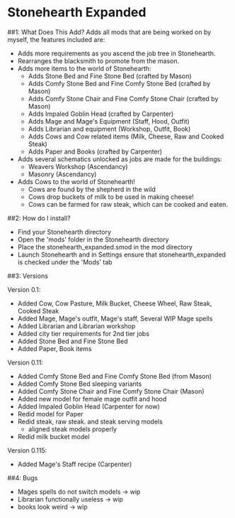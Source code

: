 # Stonehearth Expanded

##1: What Does This Add?
Adds all mods that are being worked on by myself, the features included are:
- Adds more requirements as you ascend the job tree in Stonehearth.
- Rearranges the blacksmith to promote from the mason.
- Adds more items to the world of Stonehearth:
  * Adds Stone Bed and Fine Stone Bed (crafted by Mason)
  * Adds Comfy Stone Bed and Fine Comfy Stone Bed (crafted by Mason)
  * Adds Comfy Stone Chair and Fine Comfy Stone Chair (crafted by Mason)
  * Adds Impaled Goblin Head (crafted by Carpenter)
  * Adds Mage and Mage's Equipment (Staff, Hood, Outfit)
  * Adds Librarian and equipment (Workshop, Outfit, Book)
  * Adds Cows and Cow related items (Milk, Cheese, Raw and Cooked Steak)
  * Adds Paper and Books (crafted by Carpenter)
- Adds several schematics unlocked as jobs are made for the buildings:
  * Weavers Workshop (Ascendancy)
  * Masonry (Ascendancy)
- Adds Cows to the world of Stonehearth!
  * Cows are found by the shepherd in the wild
  * Cows drop buckets of milk to be used in making cheese!
  * Cows can be farmed for raw steak, which can be cooked and eaten.
  

##2: How do I install?
- Find your Stonehearth directory
- Open the 'mods' folder in the Stonehearth directory
- Place the stonehearth_expanded.smod in the mod directory
- Launch Stonehearth and in Settings ensure that stonehearth_expanded is checked under the 'Mods' tab


##3: Versions

Version 0.1:
- Added Cow, Cow Pasture, Milk Bucket, Cheese Wheel, Raw Steak, Cooked Steak
- Added Mage, Mage's outfit, Mage's staff, Several WIP Mage spells
- Added Librarian and Librarian workshop
- Added city tier requirements for 2nd tier jobs
- Added Stone Bed and Fine Stone Bed
- Added Paper, Book items

Version 0.11:
- Added Comfy Stone Bed and Fine Comfy Stone Bed (from Mason)
 - Added Comfy Stone Bed sleeping variants
- Added Comfy Stone Chair and Fine Comfy Stone Chair (Mason)
- Added new model for female mage outfit and hood
- Added Impaled Goblin Head (Carpenter for now)
- Redid model for Paper
- Redid steak, raw steak. and steak serving models
	- aligned steak models properly
- Redid milk bucket model

Version 0.115:
- Added Mage's Staff recipe (Carpenter)

##4: Bugs
- Mages spells do not switch models -> wip
- Librarian functionally useless -> wip
- books look weird -> wip
